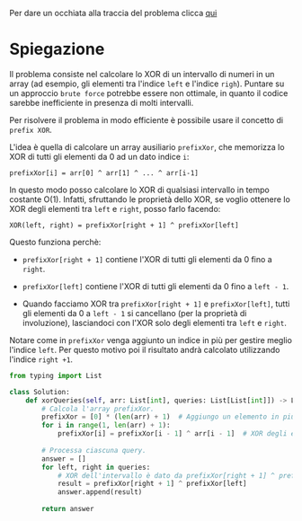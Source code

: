 Per dare un occhiata alla traccia del problema clicca [qui](https://leetcode.com/problems/xor-queries-of-a-subarray/?envType=daily-question&envId=2024-09-13)

# Spiegazione

Il problema consiste nel calcolare lo XOR di un intervallo di numeri in un array (ad esempio, gli elementi tra l'indice `left` e l'indice `righ`). Puntare su un approccio `brute force` potrebbe essere non ottimale, in quanto il codice sarebbe inefficiente in presenza di molti intervalli.

Per risolvere il problema in modo efficiente è possibile usare il concetto di `prefix XOR`.

L'idea è quella di calcolare un array ausiliario `prefixXor`, che memorizza lo XOR di tutti  gli elementi da 0 ad un dato indice `i`: 

    prefixXor[i] = arr[0] ^ arr[1] ^ ... ^ arr[i-1]

    
In questo modo posso calcolare lo XOR di qualsiasi intervallo in tempo costante O(1). Infatti, sfruttando le proprietà dello XOR, se voglio ottenere lo XOR degli elementi tra `left` e `right`, posso farlo facendo: 

    XOR(left, right) = prefixXor[right + 1] ^ prefixXor[left]

Questo funziona perchè: 

- `prefixXor[right + 1]` contiene l'XOR di tutti gli elementi da 0 fino a `right`.

- `prefixXor[left]` contiene l'XOR di tutti gli elementi da 0 fino a `left - 1`.

- Quando facciamo XOR tra `prefixXor[right + 1]` e `prefixXor[left]`, tutti gli elementi da 0 a `left - 1` si cancellano (per la proprietà di involuzione), lasciandoci con l'XOR solo degli elementi tra `left` e `right`.

Notare come in `prefixXor`
venga aggiunto un indice in più per gestire meglio l'indice `left`. Per questo motivo poi il risultato andrà calcolato utilizzando l'indice `right +1`.

```python
from typing import List

class Solution:
    def xorQueries(self, arr: List[int], queries: List[List[int]]) -> List[int]:
        # Calcola l'array prefixXor.
        prefixXor = [0] * (len(arr) + 1)  # Aggiungo un elemento in più per gestire più facilmente l'indice left
        for i in range(1, len(arr) + 1):
            prefixXor[i] = prefixXor[i - 1] ^ arr[i - 1]  # XOR degli elementi fino all'indice i-1
        
        # Processa ciascuna query.
        answer = []
        for left, right in queries:
            # XOR dell'intervallo è dato da prefixXor[right + 1] ^ prefixXor[left]
            result = prefixXor[right + 1] ^ prefixXor[left]
            answer.append(result)
        
        return answer
```
